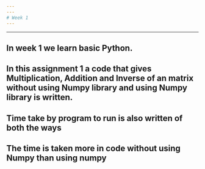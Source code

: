 ```yaml
---
---
# Week 1
---
```

---
In week 1 we learn basic Python.<br>
---
In this assignment 1 a code that gives Multiplication, Addition and Inverse of an matrix without using Numpy library and using Numpy library is written.<br>
---
Time take by program to run is also written of both the ways<br>
---
The time is taken more in code without using Numpy than using numpy<br>
---
